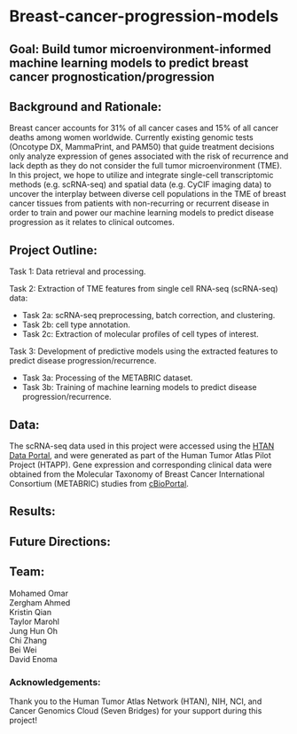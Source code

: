 # Breast-cancer-progression-models

## **Goal**: Build tumor microenvironment-informed machine learning models to predict breast cancer prognostication/progression <br>


## **Background and Rationale:** <br> 
Breast cancer accounts for 31% of all cancer cases and 15% of all cancer deaths among women worldwide. Currently existing genomic tests (Oncotype DX, MammaPrint, and PAM50) that guide treatment decisions only analyze expression of genes associated with the risk of recurrence and lack depth as they do not consider the full tumor microenvironment (TME). In this project, we hope to utilize and integrate single-cell transcriptomic methods (e.g. scRNA-seq) and spatial data (e.g. CyCIF imaging data) to uncover the interplay between diverse cell populations in the TME of breast cancer tissues from patients with non-recurring or recurrent disease in order to train and power our machine learning models to predict disease progression as it relates to clinical outcomes.

## **Project Outline:**

Task 1: Data retrieval and processing. <br>

Task 2: Extraction of TME features from single cell RNA-seq (scRNA-seq) data:
- Task 2a: scRNA-seq preprocessing, batch correction, and clustering.
- Task 2b: cell type annotation.
- Task 2c: Extraction of molecular profiles of cell types of interest. <br>

Task 3: Development of predictive models using the extracted features to predict disease progression/recurrence.
- Task 3a: Processing of the METABRIC dataset.
- Task 3b: Training of machine learning models to predict disease progression/recurrence.

## Data: ###

The scRNA-seq data used in this project were accessed using the [HTAN Data Portal](https://data.humantumoratlas.org/), and were generated as part of the Human Tumor Atlas Pilot Project (HTAPP). Gene expression and corresponding clinical data were obtained from the Molecular Taxonomy of Breast Cancer International Consortium (METABRIC) studies from [cBioPortal](https://www.cbioportal.org/study/summary?id=brca_metabric). 

## Results: ###

## Future Directions: ###


## **Team:**
Mohamed Omar <br>
Zergham Ahmed <br>
Kristin Qian <br>
Taylor Marohl <br>
Jung Hun Oh <br>
Chi Zhang <br>
Bei Wei <br>
David Enoma <br>


### **Acknowledgements:**

Thank you to the Human Tumor Atlas Network (HTAN), NIH, NCI, and Cancer Genomics Cloud (Seven Bridges) for your support during this project!
